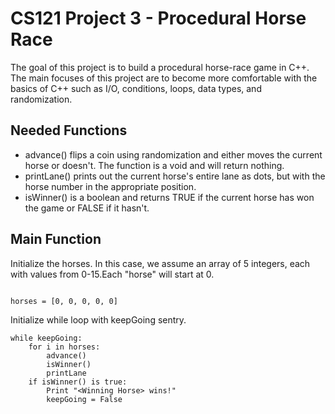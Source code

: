 # CS121 Project 3 - Procedural Horse Race

The goal of this project is to build a procedural horse-race game in C++. The main focuses of this project are to become more comfortable with the basics of C++ such as I/O, conditions, loops, data types, and randomization. 

## Needed Functions

- advance() flips a coin using randomization and either moves the current horse or doesn't. The function is a void and will return nothing. 
- printLane() prints out the current horse's entire lane as dots, but with the horse number in the appropriate position. 
- isWinner() is a boolean and returns TRUE if the current horse has won the game or FALSE if it hasn't. 

## Main Function

Initialize the horses. In this case, we assume an array of 5 integers, each with values from 0-15.Each "horse" will start at 0.  

```

horses = [0, 0, 0, 0, 0]

```

Initialize while loop with keepGoing sentry.

```
while keepGoing:
	for i in horses:
		advance()
		isWinner()
		printLane
	if isWinner() is true:
		Print "<Winning Horse> wins!"
		keepGoing = False
```
 
